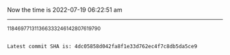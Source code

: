 Now the time is 2022-07-19 06:22:51 am

---

<small>118469771311366333246142807619790</small>

```txt

Latest commit SHA is: 4dc05858d042fa8f1e33d762ec4f7c8db5da5ce9
```
